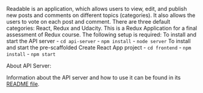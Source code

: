 Readable is an application, which allows users to view, edit, and publish new posts and comments on different topics (categories). It also allows the users to vote on each post and comment. There are three default categories: React, Redux and Udacity. This is a Redux Application for a final assessment of Redux course.
The following setup is required:
To install and start the API server
    - `cd api-server`
    - `npm install`
    - `node server`
To install and start the pre-scaffolded Create React App project
    - `cd frontend`
    - `npm install`
    - `npm start`

About API Server:

Information about the API server and how to use it can be found in its [README file](api-server/README.md).
